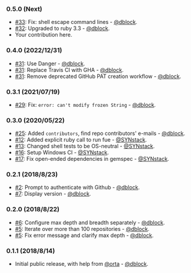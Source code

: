 ### 0.5.0 (Next)

* [#33](https://github.com/dblock/fue/pull/33): Fix: shell escape command lines - [@dblock](https://github.com/dblock).
* [#32](https://github.com/dblock/fue/pull/32): Upgraded to ruby 3.3 - [@dblock](https://github.com/dblock).
* Your contribution here.

### 0.4.0 (2022/12/31)

* [#31](https://github.com/dblock/fue/pull/31): Use Danger - [@dblock](https://github.com/dblock).
* [#31](https://github.com/dblock/fue/pull/31): Replace Travis CI with GHA - [@dblock](https://github.com/dblock).
* [#31](https://github.com/dblock/fue/pull/31): Remove deprecated GitHub PAT creation workflow - [@dblock](https://github.com/dblock).

### 0.3.1 (2021/07/19)

* [#29](https://github.com/dblock/fue/issues/29): Fix: `error: can't modify frozen String` - [@dblock](https://github.com/dblock).

### 0.3.0 (2020/05/22)

* [#25](https://github.com/dblock/fue/pull/25): Added `contributors`, find repo contributors' e-mails - [@dblock](https://github.com/dblock).
* [#12](https://github.com/dblock/fue/issues/12): Added explicit ruby call to run fue - [@SYNstack](https://github.com/SYNstack).
* [#13](https://github.com/dblock/fue/issues/13): Changed shell tests to be OS-neutral - [@SYNstack](https://github.com/SYNstack).
* [#16](https://github.com/dblock/fue/issues/16): Setup Windows CI - [@SYNstack](https://github.com/synstack).
* [#17](https://github.com/dblock/fue/issues/19): Fix open-ended dependencies in gemspec - [@SYNstack](https://github.com/synstack).

### 0.2.1 (2018/8/23)

* [#2](https://github.com/dblock/fue/issues/2): Prompt to authenticate with Github - [@dblock](https://github.com/dblock).
* [#7](https://github.com/dblock/fue/issues/7): Display version - [@dblock](https://github.com/dblock).

### 0.2.0 (2018/8/22)

* [#6](https://github.com/dblock/fue/issues/6): Configure max depth and breadth separately - [@dblock](https://github.com/dblock).
* [#5](https://github.com/dblock/fue/issues/5): Iterate over more than 100 repositories - [@dblock](https://github.com/dblock).
* [#5](https://github.com/dblock/fue/issues/5): Fix error message and clarify max depth - [@dblock](https://github.com/dblock).

### 0.1.1 (2018/8/14)

* Initial public release, with help from [@orta](https://github.com/orta) - [@dblock](https://github.com/dblock).
